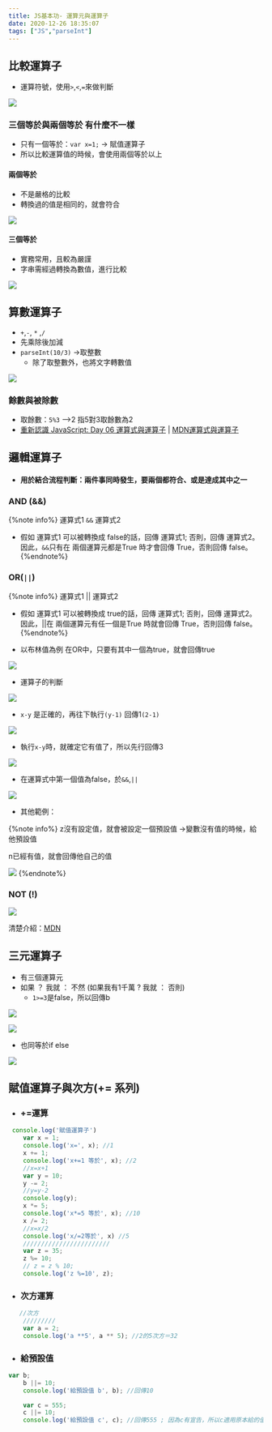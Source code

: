 ```yaml
---
title: JS基本功- 運算元與運算子
date: 2020-12-26 18:35:07
tags: ["JS","parseInt"]
---
```

## 比較運算子
* 運算符號，使用`>`,`<`,`=`來做判斷

![](https://i.imgur.com/XPfa6QC.png)

### 三個等於與兩個等於 有什麼不一樣

* 只有一個等於：`var x=1;` -> 賦值運算子
* 所以比較運算值的時候，會使用兩個等於以上

#### 兩個等於
* 不是嚴格的比較
* 轉換過的值是相同的，就會符合

![](https://i.imgur.com/aXRMO9v.png)
#### 三個等於
* 實務常用，且較為嚴謹
* 字串需經過轉換為數值，進行比較  

![](https://i.imgur.com/qFnbPBt.png)

## 算數運算子

* `+`,`-`, `*` ,`/`
* 先乘除後加減
* `parseInt(10/3)` ->取整數
    * 除了取整數外，也將文字轉數值

![](https://i.imgur.com/GDNiVIa.png)


### 餘數與被除數
* 取餘數：`5%3` -->2 指5對3取餘數為2
* [重新認識 JavaScript: Day 06 運算式與運算子](https://ithelp.ithome.com.tw/articles/10191180) | [MDN運算式與運算子](https://developer.mozilla.org/zh-TW/docs/Web/JavaScript/Guide/Expressions_and_Operators)

## 邏輯運算子
* #### 用於結合流程判斷：兩件事同時發生，要兩個都符合、或是達成其中之一

### AND (&&)
{%note info%}
運算式1 ``&&`` 運算式2
* 假如 運算式1 可以被轉換成 false的話，回傳 運算式1; 否則，回傳 運算式2。 因此，`&&`只有在 兩個運算元都是True 時才會回傳 True，否則回傳 false。
{%endnote%}

### OR(`||`)
{%note info%}
運算式1 || 運算式2
* 假如 運算式1 可以被轉換成 true的話，回傳 運算式1; 否則，回傳 運算式2。 因此，||在 兩個運算元有任一個是True 時就會回傳 True，否則回傳 false。
{%endnote%}

* 以布林值為例 
 在OR中，只要有其中一個為true，就會回傳true
 
![](https://i.imgur.com/MVdrWHD.png)

* 運算子的判斷 

![](https://i.imgur.com/QrVIaVk.png)

* `x-y` 是正確的，再往下執行`(y-1)` 回傳1`(2-1) `

![](https://i.imgur.com/ePTB51j.png)

* 執行`x-y`時，就確定它有值了，所以先行回傳3 

![](https://i.imgur.com/jDgoWtM.png)

* 在運算式中第一個值為false，於`&&`,`||`

![](https://i.imgur.com/ozAgEpK.png)

* 其他範例： 

{%note info%}
z沒有設定值，就會被設定一個預設值 ->變數沒有值的時候，給他預設值

n已經有值，就會回傳他自己的值

![](https://i.imgur.com/GCQrL1J.png)
{%endnote%}


### NOT (!)

![](https://i.imgur.com/AgVDowW.png)



清楚介紹：[MDN](https://developer.mozilla.org/zh-TW/docs/Web/JavaScript/Guide/Expressions_and_Operators#%E9%82%8F%E8%BC%AF%E9%81%8B%E7%AE%97%E5%AD%90)

## 三元運算子
* 有三個運算元
* 如果 ？ 我就 ： 不然 (如果我有1千萬 ? 我就 ： 否則)
    * `1>=3`是false，所以回傳b 

![](https://i.imgur.com/zx1ABJ0.png)

![](https://i.imgur.com/kWSDA5Q.png)

* 也同等於if else

![](https://i.imgur.com/e4e2VMo.png)

## 賦值運算子與次方(+= 系列)

* ### +=運算

```javascript
 console.log('賦值運算子')
    var x = 1;
    console.log('x=', x); //1
    x += 1;
    console.log('x+=1 等於', x); //2
    //x=x+1
    var y = 10;
    y -= 2;
    //y=y-2
    console.log(y);
    x *= 5;
    console.log('x*=5 等於', x); //10
    x /= 2;
    //x=x/2
    console.log('x/=2等於', x) //5
    ////////////////////////
    var z = 35;
    z %= 10;
    // z = z % 10;
    console.log('z %=10', z);
```
* ### 次方運算

```javascript
   //次方
    /////////
    var a = 2;
    console.log('a **5', a ** 5); //2的5次方＝32
```
* ### 給預設值
```javascript
var b;
    b ||= 10;
    console.log('給預設值 b', b); //回傳10

    var c = 555;
    c ||= 10;
    console.log('給預設值 c', c); //回傳555 ; 因為c有宣告，所以c適用原本給的值
```
